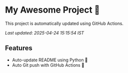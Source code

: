 # My Awesome Project 🚀

This project is automatically updated using GitHub Actions.

_Last updated: 2025-04-24 15:15:54 IST_

## Features
- Auto-update README using Python 🐍
- Auto Git push with GitHub Actions 🤖
